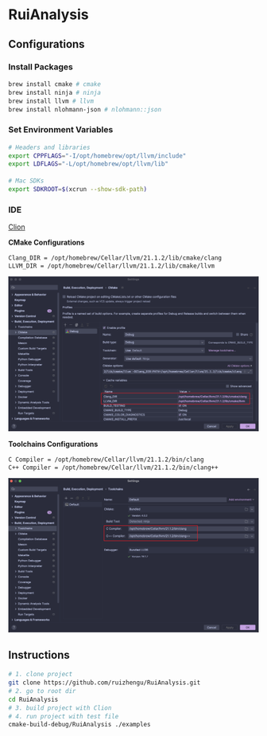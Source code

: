 # RuiAnalysis

## Configurations

### Install Packages

```sh
brew install cmake # cmake
brew install ninja # ninja
brew install llvm # llvm
brew install nlohmann-json # nlohmann::json
```

### Set Environment Variables

```sh
# Headers and libraries
export CPPFLAGS="-I/opt/homebrew/opt/llvm/include"
export LDFLAGS="-L/opt/homebrew/opt/llvm/lib"

# Mac SDKs
export SDKROOT=$(xcrun --show-sdk-path)
```

### IDE

[Clion](https://www.jetbrains.com/clion/)

**CMake Configurations**

```
Clang_DIR = /opt/homebrew/Cellar/llvm/21.1.2/lib/cmake/clang
LLVM_DIR = /opt/homebrew/Cellar/llvm/21.1.2/lib/cmake/llvm
```

![Clion_CMake](./figures/Clion_CMake.png)

**Toolchains Configurations**

```
C Compiler = /opt/homebrew/Cellar/llvm/21.1.2/bin/clang
C++ Compiler = /opt/homebrew/Cellar/llvm/21.1.2/bin/clang++
```

![Clion_Toolchains](./figures/Clion_Toolchains.png)

## Instructions

```sh
# 1. clone project
git clone https://github.com/ruizhengu/RuiAnalysis.git
# 2. go to root dir
cd RuiAnalysis
# 3. build project with Clion
# 4. run project with test file
cmake-build-debug/RuiAnalysis ./examples
```

